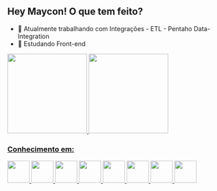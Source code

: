 ## Hey Maycon! O que tem feito?
- 🔭 Atualmente trabalhando com Integrações - ETL - Pentaho Data-Integration
- 🌱 Estudando Front-end

<div>
   <a href="https://github.com/mayconrambo/mayconrambo">
   <img height="180em" src="https://github-readme-stats.vercel.app/api?username=mayconrambo&show_icons=true&theme=tokyonight"/>
   <img height="180em" src="https://github-readme-stats.vercel.app/api/top-langs/?username=mayconrambo&layout=compact&theme=tokyonight"/>
</div>
  
  <div>
    <h3>Conhecimento em:</h3>
       <img height="50em" src="https://cdn.jsdelivr.net/gh/devicons/devicon/icons/html5/html5-plain-wordmark.svg" />
       <img height="50em" src="https://cdn.jsdelivr.net/gh/devicons/devicon/icons/css3/css3-plain-wordmark.svg" />
       <img height="50em" src="https://cdn.jsdelivr.net/gh/devicons/devicon/icons/javascript/javascript-plain.svg" />
       <img height="50em" src="https://cdn.jsdelivr.net/gh/devicons/devicon/icons/react/react-original-wordmark.svg" />
       <img height="50em" src="https://cdn.jsdelivr.net/gh/devicons/devicon/icons/typescript/typescript-plain.svg" />
       <img height="50em" src="https://cdn.jsdelivr.net/gh/devicons/devicon/icons/azure/azure-original-wordmark.svg" />
       <img height="50em" src="https://cdn.jsdelivr.net/gh/devicons/devicon/icons/git/git-plain.svg" />
       <img height="50em" src="https://cdn.jsdelivr.net/gh/devicons/devicon/icons/java/java-original-wordmark.svg" />
  </div>
